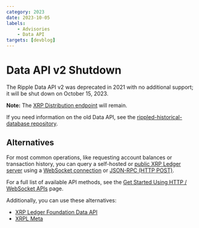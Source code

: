 ```yaml
---
category: 2023
date: 2023-10-05
labels:
    - Advisories
    - Data API
targets: [devblog]
---
```

# Data API v2 Shutdown

The Ripple Data API v2 was deprecated in 2021 with no additional support; it will be shut down on October 15, 2023.

**Note:** The [XRP Distribution endpoint](https://data.ripple.com/v2/network/xrp_distribution) will remain.

If you need information on the old Data API, see the [rippled-historical-database repository](https://github.com/ripple/rippled-historical-database).


## Alternatives

For most common operations, like requesting account balances or transaction history, you can query a self-hosted or [public XRP Ledger server](https://xrpl.org/public-servers.html) using a [WebSocket connection](https://xrpl.org/get-started-using-http-websocket-apis.html#websocket-api) or [JSON-RPC (HTTP POST)](https://xrpl.org/get-started-using-http-websocket-apis.html#json-rpc).

For a full list of available API methods, see the [Get Started Using HTTP / WebSocket APIs](https://xrpl.org/http-websocket-apis.html) page.


Additionally, you can use these alternatives:

- [XRP Ledger Foundation Data API](https://data.xrplf.org/docs/static/index.html)
- [XRPL Meta](https://xrplmeta.org/docs)